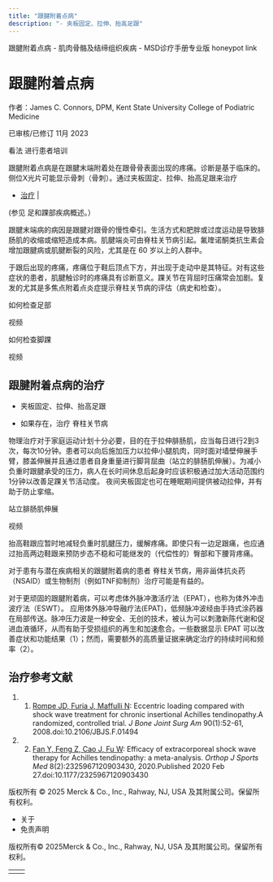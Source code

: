 ```yaml
---
title: "跟腱附着点病"
description: "- 夹板固定、拉伸、抬高足跟"
---
```


﻿跟腱附着点病 \- 肌肉骨骼及结缔组织疾病 \- MSD诊疗手册专业版 honeypot link

# 跟腱附着点病

作者：James C. Connors, DPM, Kent State University College of Podiatric Medicine

已审核/已修订 11月 2023

看法 进行患者培训

跟腱附着点病是在跟腱末端附着处在跟骨骨表面出现的疼痛。诊断是基于临床的。侧位X光片可能显示骨刺（骨刺）。通过夹板固定、拉伸、抬高足跟来治疗

- [治疗](#治疗_v27854632_zh) \|

(参见 足和踝部疾病概述。）

跟腱末端病的病因是跟腱对跟骨的慢性牵引。生活方式和肥胖或过度运动是导致腓肠肌的收缩或缩短造成本病。肌腱端炎可由脊柱关节病引起。氟喹诺酮类抗生素会增加跟腱病或肌腱断裂的风险，尤其是在 60 岁以上的人群中。

于跟后出现的疼痛，疼痛位于鞋后顶点下方，并出现于走动中是其特征。对有这些症状的患者，肌腱触诊时的疼痛具有诊断意义。踝关节在背屈时压痛常会加剧。复发的尤其是多焦点附着点炎症提示脊柱关节病的评估（病史和检查）。

如何检查足部



视频

如何检查脚踝



视频

## 跟腱附着点病的治疗

- 夹板固定、拉伸、抬高足跟

- 如果存在，治疗 脊柱关节病


物理治疗对于家庭运动计划十分必要，目的在于拉伸腓肠肌，应当每日进行2到3次，每次10分钟。患者可以向后施加压力以拉伸小腿肌肉，同时面对墙壁伸展手臂，膝盖伸展并且通过患者自身重量进行脚背屈曲（站立的腓肠肌伸展）。为减小负重时跟腱承受的压力，病人在长时间休息后起身时应该积极通过加大活动范围约1分钟以改善足踝关节活动度。 夜间夹板固定也可在睡眠期间提供被动拉伸，并有助于防止挛缩。

站立腓肠肌伸展



视频

抬高鞋跟应暂时地减轻负重时肌腱压力，缓解疼痛。即使只有一边足跟痛，也应通过抬高两边鞋跟来预防步态不稳和可能继发的（代偿性的）臀部和下腰背疼痛。

对于患有与潜在疾病相关的跟腱附着病的患者 脊柱关节病，用非甾体抗炎药（NSAID）或生物制剂（例如TNF抑制剂）治疗可能是有益的。

对于更顽固的跟腱附着病，可以考虑体外脉冲激活疗法（EPAT），也称为体外冲击波疗法（ESWT）。 应用体外脉冲导融疗法(EPAT)，低频脉冲波经由手持式涂药器在局部传送。脉冲压力波是一种安全、无创的技术，被认为可以刺激新陈代谢和促进血液循环，从而有助于受损组织的再生和加速愈合。一些数据显示 EPAT 可以改善症状和功能结果（1）；然而，需要额外的高质量证据来确定治疗的持续时间和频率（2）。

## 治疗参考文献

1. 1. [Rompe JD, Furia J, Maffulli N](https://pubmed.ncbi.nlm.nih.gov/18171957/): Eccentric loading compared with shock wave treatment for chronic insertional Achilles tendinopathy.A randomized, controlled trial. _J Bone Joint Surg Am_ 90(1):52-61, 2008.doi:10.2106/JBJS.F.01494

2. 2. [Fan Y, Feng Z, Cao J, Fu W](https://www.ncbi.nlm.nih.gov/pmc/articles/PMC7686643/): Efficacy of extracorporeal shock wave therapy for Achilles tendinopathy: a meta-analysis. _Orthop J Sports Med_ 8(2):2325967120903430, 2020.Published 2020 Feb 27.doi:10.1177/2325967120903430




版权所有 © 2025
Merck & Co., Inc., Rahway, NJ, USA 及其附属公司。保留所有权利。

- 关于
- 免责声明

版权所有© 2025Merck & Co., Inc., Rahway, NJ, USA 及其附属公司。保留所有权利。

|     |     |
| --- | --- |
|  |  |